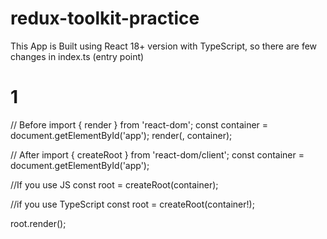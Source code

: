 # redux-toolkit-practice

This App is Built using React 18+ version with TypeScript, so there are few changes in index.ts (entry point)

# 1
// Before
import { render } from 'react-dom';
const container = document.getElementById('app');
render(<App tab="home" />, container);

// After
import { createRoot } from 'react-dom/client';
const container = document.getElementById('app');

//If you use JS
const root = createRoot(container); 

//if you use TypeScript
const root = createRoot(container!);

root.render(<App tab="home" />);
